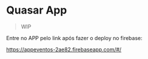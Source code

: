 # Quasar App

> WIP

Entre no APP pelo link após fazer o deploy no firebase:

https://appeventos-2ae82.firebaseapp.com/#/